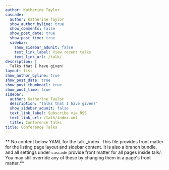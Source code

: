 ```yaml
---
author: Katherine Taylor
cascade:
  author: Katherine Taylor
  show_author_byline: true
  show_comments: false
  show_post_date: true
  show_post_time: true
  sidebar:
    show_sidebar_adunit: false
    text_link_label: View recent talks
    text_link_url: /talk/
description: |
  Talks that I have given!
layout: list
show_author_byline: true
show_post_date: true
show_post_thumbnail: true
show_post_time: true
sidebar:
  author: Katherine Taylor
  description: "Talks that I have given!"
  show_sidebar_adunit: false
  text_link_label: Subscribe via RSS
  text_link_url: /talk/index.xml
  title: Conference Talks
title: Conference Talks
---
```


** No content below YAML for the talk _index. This file provides front matter for the listing page layout and sidebar content. It is also a branch bundle, and all settings under `cascade` provide front matter for all pages inside talk/. You may still override any of these by changing them in a page's front matter.**
